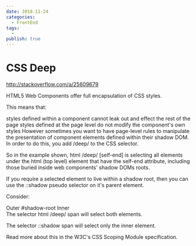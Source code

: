 ```yaml
---
date: 2018-11-24
categories:
  - FrontEnd
tags:
  - 
publish: true
---
```


# CSS Deep

http://stackoverflow.com/a/25609679

HTML5 Web Components offer full encapsulation of CSS styles.

This means that:

styles defined within a component cannot leak out and effect the rest of the page
styles defined at the page level do not modify the component's own styles
However sometimes you want to have page-level rules to manipulate the presentation of component elements defined within their shadow DOM. In order to do this, you add /deep/ to the CSS selector.

So in the example shown, html /deep/ [self-end] is selecting all elements under the html (top level) element that have the self-end attribute, including those buried inside web components' shadow DOMs roots.

If you require a selected element to live within a shadow root, then you can use the ::shadow pseudo selector on it's parent element.

Consider:

<div>
  <span>Outer</span>
  #shadow-root
  <my-component>
    <span>Inner</span>
  </my-component>
</div>
The selector html /deep/ span will select both <span> elements.

The selector ::shadow span will select only the inner <span> element.

Read more about this in the W3C's CSS Scoping Module specification.
